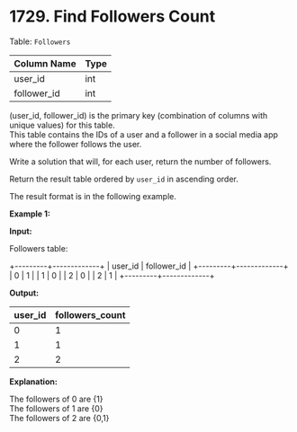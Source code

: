 # 1729. Find Followers Count

Table: `Followers`

| Column Name | Type |
| ----------- | ---- |
| user_id     | int  |
| follower_id | int  |

(user_id, follower_id) is the primary key (combination of columns with unique values) for this table. </br>
This table contains the IDs of a user and a follower in a social media app where the follower follows the user.
 
Write a solution that will, for each user, return the number of followers.

Return the result table ordered by `user_id` in ascending order.

The result format is in the following example.

**Example 1:**

**Input:** 

Followers table:

+---------+-------------+
| user_id | follower_id |
+---------+-------------+
| 0       | 1           |
| 1       | 0           |
| 2       | 0           |
| 2       | 1           |
+---------+-------------+

**Output:** 

| user_id | followers_count |
| ------- | --------------- |
| 0       | 1               |
| 1       | 1               |
| 2       | 2               |

**Explanation:** 

The followers of 0 are {1} </br>
The followers of 1 are {0} </br>
The followers of 2 are {0,1}